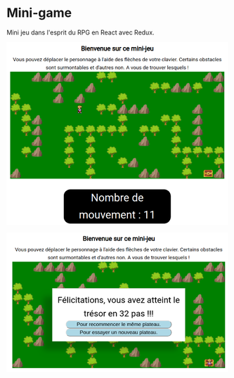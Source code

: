 # Mini-game

Mini jeu dans l'esprit du RPG en React avec Redux.

![mini-game-1](mini-game-1.png)

![mini-game-2](mini-game-2.png)
